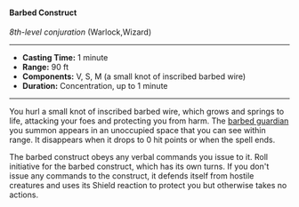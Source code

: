 #### Barbed Construct
*8th-level conjuration* (Warlock,Wizard)
___
- **Casting Time:** 1 minute
- **Range:** 90 ft
- **Components:** V, S, M (a small knot of inscribed barbed wire)
- **Duration:** Concentration, up to 1 minute
---
You hurl a small knot of inscribed barbed wire, which grows and springs to life, attacking your foes and protecting you from harm. The [barbed guardian](/Creatures/Guardian.md#barbed) you summon appears in an unoccupied space that you can see within range. It disappears when it drops to 0 hit points or when the spell ends.

The barbed construct obeys any verbal commands you issue to it. Roll initiative for the barbed construct, which has its own turns. If you don't issue any commands to the construct, it defends itself from hostile creatures and uses its Shield reaction to protect you but otherwise takes no actions.
